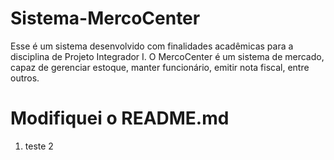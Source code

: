 # Sistema-MercoCenter
Esse é um sistema desenvolvido com finalidades acadêmicas para a disciplina de Projeto Integrador I. O MercoCenter é um sistema de mercado, capaz de gerenciar estoque, manter funcionário, emitir nota fiscal, entre outros.

# Modifiquei o README.md

1. teste 2
